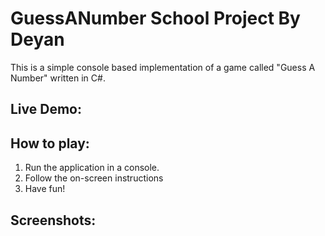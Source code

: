 # GuessANumber School Project By Deyan
This is a simple console based implementation of a game called "Guess A Number" written in C#.

## Live Demo:

## How to play:
1. Run the application in a console.
2. Follow the on-screen instructions
3. Have fun!
## Screenshots:
